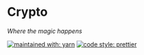 # Crypto

_Where the magic happens_

[![maintained with: yarn](https://img.shields.io/badge/maintained%20with-yarn-2188b6.svg)](https://yarnpkg.com/)
[![code style: prettier](https://img.shields.io/badge/code_style-prettier-ff69b4.svg)](https://prettier.io/)
